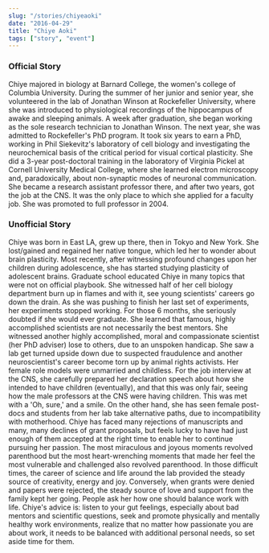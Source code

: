 ```yaml
---
slug: "/stories/chiyeaoki"
date: "2016-04-29"
title: "Chiye Aoki"
tags: ["story", "event"]
---
```

### Official Story
Chiye majored in biology at Barnard College, the women's college of Columbia University. During the summer of her junior and senior year, she volunteered in the lab of Jonathan Winson at Rockefeller University, where she was introduced to physiological recordings of the hippocampus of awake and sleeping animals. A week after graduation, she began working as the sole research technician to Jonathan Winson. The next year, she was admitted to Rockefeller's PhD program. It took six years to earn a PhD, working in Phil Siekevitz's laboratory of cell biology and investigating the neurochemical basis of the critical period for visual cortical plasticity. She did a 3-year post-doctoral training in the laboratory of Virginia Pickel at Cornell University Medical College, where she learned electron microscopy and, paradoxically, about non-synaptic modes of neuronal communication. She became a research assistant professor there, and after two years, got the job at the CNS. It was the only place to which she applied for a faculty job. She was promoted to full professor in 2004.

### Unofficial Story
Chiye was born in East LA, grew up there, then in Tokyo and New York. She lost/gained and regained her native tongue, which led her to wonder about brain plasticity. Most recently, after witnessing profound changes upon her children during adolescence, she has started studying plasticity of adolescent brains. Graduate school educated Chiye in many topics that were not on official playbook. She witnessed half of her cell biology department burn up in flames and with it, see young scientists' careers go down the drain. As she was pushing to finish her last set of experiments, her experiments stopped working. For those 6 months, she seriously doubted if she would ever graduate. She learned that famous, highly accomplished scientists are not necessarily the best mentors. She witnessed another highly accomplished, moral and compassionate scientist (her PhD adviser) lose to others, due to an unspoken handicap. She saw a lab get turned upside down due to suspected fraudulence and another neuroscientist's career become torn up by animal rights activists. Her female role models were unmarried and childless. For the job interview at the CNS, she carefully prepared her declaration speech about how she intended to have children (eventually), and that this was only fair, seeing how the male professors at the CNS were having children. This was met with a 'Oh, sure,' and a smile. On the other hand, she has seen female post-docs and students from her lab take alternative paths, due to incompatibility with motherhood. Chiye has faced many rejections of manuscripts and many, many declines of grant proposals, but feels lucky to have had just enough of them accepted at the right time to enable her to continue pursuing her passion. The most miraculous and joyous moments revolved parenthood but the most heart-wrenching moments that made her feel the most vulnerable and challenged also revolved parenthood. In those difficult times, the career of science and life around the lab provided the steady source of creativity, energy and joy. Conversely, when grants were denied and papers were rejected, the steady source of love and support from the family kept her going. People ask her how one should balance work with life. Chiye's advice is: listen to your gut feelings, especially about bad mentors and scientific questions, seek and promote physically and mentally healthy work environments, realize that no matter how passionate you are about work, it needs to be balanced with additional personal needs, so set aside time for them.

